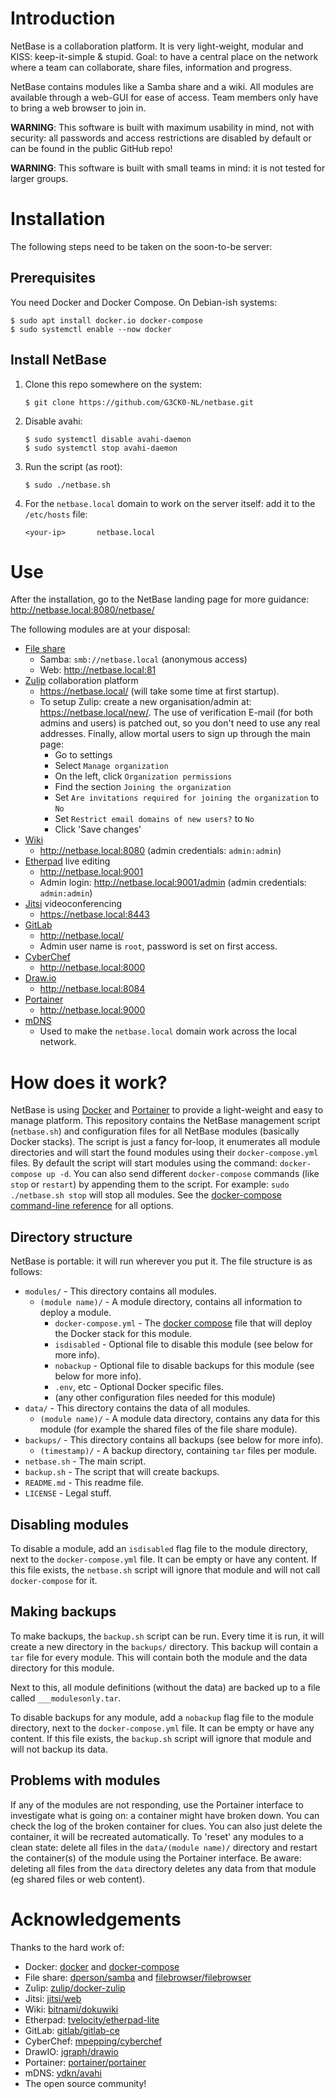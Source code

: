 # Introduction

NetBase is a collaboration platform. It is very light-weight, modular and KISS: keep-it-simple & stupid.
Goal: to have a central place on the network where a team can collaborate, share files, information and progress.

NetBase contains modules like a Samba share and a wiki. All modules are available through a web-GUI for ease of access.
Team members only have to bring a web browser to join in.

**WARNING**: This software is built with maximum usability in mind, not with security: all passwords and access restrictions are disabled by default or can be found in the public GitHub repo!

**WARNING**: This software is built with small teams in mind: it is not tested for larger groups.

# Installation

The following steps need to be taken on the soon-to-be server:

## Prerequisites

You need Docker and Docker Compose. On Debian-ish systems:

```shell
$ sudo apt install docker.io docker-compose
$ sudo systemctl enable --now docker
```

## Install NetBase

1. Clone this repo somewhere on the system:

    ```shell
    $ git clone https://github.com/G3CK0-NL/netbase.git
    ```

2. Disable avahi:

    ```shell
    $ sudo systemctl disable avahi-daemon
    $ sudo systemctl stop avahi-daemon
    ```

3. Run the script (as root):

    ```shell
    $ sudo ./netbase.sh
    ```

4. For the `netbase.local` domain to work on the server itself: add it to the `/etc/hosts` file:

    ```text
    <your-ip>       netbase.local
    ```

# Use

After the installation, go to the NetBase landing page for more guidance:  
<http://netbase.local:8080/netbase/>

The following modules are at your disposal:

* [File share](https://en.wikipedia.org/wiki/Samba_(software))
  * Samba: `smb://netbase.local` (anonymous access)
  * Web: <http://netbase.local:81>
* [Zulip](https://zulip.com/) collaboration platform
  * <https://netbase.local/> (will take some time at first startup).
  * To setup Zulip: create a new organisation/admin at: <https://netbase.local/new/>.
    The use of verification E-mail (for both admins and users) is patched out, so you don't need to use any real addresses.
    Finally, allow mortal users to sign up through the main page:
    * Go to settings
    * Select `Manage organization`
    * On the left, click `Organization permissions`
    * Find the section `Joining the organization`
    * Set `Are invitations required for joining the organization` to `No`
    * Set `Restrict email domains of new users?` to `No`
    * Click 'Save changes'
* [Wiki](https://www.dokuwiki.org/)
  * <http://netbase.local:8080> (admin credentials: `admin:admin`)
* [Etherpad](https://etherpad.org/) live editing
  * <http://netbase.local:9001>
  * Admin login: <http://netbase.local:9001/admin> (admin credentials: `admin:admin`)
* [Jitsi](https://meet.jit.si/) videoconferencing
  * <https://netbase.local:8443>
* [GitLab](https://about.gitlab.com/)
  * <http://netbase.local/>
  * Admin user name is `root`, password is set on first access.
* [CyberChef](https://github.com/gchq/CyberChef)
  * <http://netbase.local:8000>
* [Draw.io](https://www.diagrams.net/)
  * <http://netbase.local:8084>
* [Portainer](https://www.portainer.io/)
  * <http://netbase.local:9000>
* [mDNS](https://en.wikipedia.org/wiki/Zero-configuration_networking#DNS-based_service_discovery)
  * Used to make the `netbase.local` domain work across the local network.

# How does it work?

NetBase is using [Docker](https://www.docker.com) and [Portainer](https://portainer.io/) to provide a light-weight and easy to manage platform.
This repository contains the NetBase management script (`netbase.sh`) and configuration files for all NetBase modules (basically Docker stacks).
The script is just a fancy for-loop, it enumerates all module directories and will start the found modules using their `docker-compose.yml` files.
By default the script will start modules using the command: `docker-compose up -d`.
You can also send different `docker-compose` commands (like `stop` or `restart`) by appending them to the script.
For example: `sudo ./netbase.sh stop` will stop all modules. See the [docker-compose command-line reference](https://docs.docker.com/compose/reference/) for all options.

## Directory structure

NetBase is portable: it will run wherever you put it. The file structure is as follows:

* `modules/` - This directory contains all modules.
  * `(module name)/` - A module directory, contains all information to deploy a module.
    * `docker-compose.yml` - The [docker compose](https://docs.docker.com/compose) file that will deploy the Docker stack for this module.
    * `isdisabled` - Optional file to disable this module (see below for more info).
    * `nobackup` - Optional file to disable backups for this module (see below for more info).
    * `.env`, etc - Optional Docker specific files.
    * (any other configuration files needed for this module)
* `data/` - This directory contains the data of all modules.
  * `(module name)/` - A module data directory, contains any data for this module (for example the shared files of the file share module).
* `backups/` - This directory contains all backups (see below for more info).
  * `(timestamp)/` - A backup directory, containing `tar` files per module.
* `netbase.sh` - The main script.
* `backup.sh` - The script that will create backups.
* `README.md` - This readme file.
* `LICENSE` - Legal stuff.

## Disabling modules

To disable a module, add an `isdisabled` flag file to the module directory, next to the `docker-compose.yml` file. It can be empty or have any content.
If this file exists, the `netbase.sh` script will ignore that module and will not call `docker-compose` for it.

## Making backups

To make backups, the `backup.sh` script can be run. Every time it is run, it will create a new directory in the `backups/` directory. This backup will contain a `tar` file for every module. This will contain both the module and the data directory for this module.

Next to this, all module definitions (without the data) are backed up to a file called `___modulesonly.tar`.

To disable backups for any module, add a `nobackup` flag file to the module directory, next to the `docker-compose.yml` file. It can be empty or have any content. If this file exists, the `backup.sh` script will ignore that module and will not backup its data.

## Problems with modules

If any of the modules are not responding, use the Portainer interface to investigate what is going on: a container might have broken down. You can check the log of the broken container for clues. You can also just delete the container, it will be recreated automatically.
To 'reset' any modules to a clean state: delete all files in the `data/(module name)/` directory and restart the container(s) of the module using the Portainer interface. Be aware: deleting all files from the `data` directory deletes any data from that module (eg shared files or web content).

# Acknowledgements

Thanks to the hard work of:

* Docker: [docker](https://www.docker.com) and [docker-compose](https://docs.docker.com/compose)
* File share: [dperson/samba](https://hub.docker.com/r/dperson/samba) and [filebrowser/filebrowser](https://hub.docker.com/r/filebrowser/filebrowser)
* Zulip: [zulip/docker-zulip](https://hub.docker.com/r/zulip/docker-zulip)
* Jitsi: [jitsi/web](https://hub.docker.com/r/jitsi/web)
* Wiki: [bitnami/dokuwiki](https://hub.docker.com/r/bitnami/dokuwiki)
* Etherpad: [tvelocity/etherpad-lite](https://hub.docker.com/r/tvelocity/etherpad-lite)
* GitLab: [gitlab/gitlab-ce](https://hub.docker.com/r/gitlab/gitlab-ce)
* CyberChef: [mpepping/cyberchef](https://hub.docker.com/r/mpepping/cyberchef)
* DrawIO: [jgraph/drawio](https://hub.docker.com/r/jgraph/drawio)
* Portainer: [portainer/portainer](https://hub.docker.com/r/portainer/portainer)
* mDNS: [ydkn/avahi](https://hub.docker.com/r/ydkn/avahi)
* The open source community!
